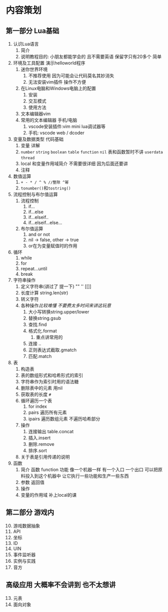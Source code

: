 # 内容策划

## 第一部分 Lua基础

1. 认识Lua语言
   1. 简介
   2. 说明教程目的: 小朋友都能学会的 且不需要英语 保留字只有20多个 简单
2. 环境及工具配置 演示helloworld程序
   1. 迷你世界环境
      1. 不推荐使用 因为可能会让代码莫名其妙消失
      2. 无法安装vim插件 操作不方便
   2. 在Linux电脑和Windows电脑上的配置
      1. 安装
      2. 交互模式
      3. 使用方法
   3. 文本编辑器vim
   4. 常用的文本编辑器 手机/电脑
      1. vscode安装插件:vim mini lua调试器等
      2. 手机: vscode web / dcoder
3. 变量及数据类型 代码基础
   1. 变量 详解
   2. `number` `string` `boolean` `table` `function` `nil` 表和函数暂时不讲 `userdata` `thread`
   3. local 和变量作用域简介 不需要很详细 因为后面还要讲
   4. 注释
4. 数值运算
   1. `+ - * / ^ % //整除 ^幂`
   2. `tonumber()`和`tostring()`
5. 流程控制与布尔值运算
   1. 流程控制
      1. if...
      2. if...else
      3. if...elseif..
      4. if...elseif...else...
   2. 布尔值运算
      1. and or not
      2. nil -> false, other -> true
      3. or在为变量赋值时的作用
6. 循环
   1. while
   2. for
   3. repeat...until
   4. break
7. 字符串操作
   1. 定义字符串(讲过了 提一下) "" '' [[]]
   2. 长度计算 string.len(str)
   3. 转义字符
   4. 各种操作*比较难懂 不要费太多时间来讲这玩意*
      1. 大小写转换string.upper/lower
      2. 替换string.gsub
      3. 查找.find
      4. 格式化.format
         1. 重点讲常用的
      5. 连接 ..
      6. 正则表达式截取.gmatch
      7. 匹配.match
8. 表
   1. 构造表
   2. 表的数组形式和哈希形式的索引
   3. 字符串作为索引时用的语法糖
   4. 删除表中的元素 用nil
   5. 获取表的长度 `#`
   6. 循环遍历一个表
      1. for index
      2. pairs 遍历所有元素
      3. ipairs 遍历数组元素 不遍历哈希部分
   7. 操作
      1. 连接输出 table.concat
      2. 插入.insert
      3. 删除.remove
      4. 排序.sort
   8. 关于表是引用传递的说明
9. 函数
   1. 简介 函数 function 功能  像一个机器一样 有一个入口 一个出口 可以把原料投入到这个机器中 让它执行一些功能和生产一些东西
   2. 参数 返回值
   3. 操作
   4. 变量的作用域 补上local的课

## 第二部分 游戏内

10. 游戏数据抽象
   1.  API
   2.  坐标
   3.  ID
   4.  UIN
11. 事件监听器
12. 实例与实践
   1.  音方

## 高级应用 大概率不会讲到 也不太想讲

13. 元表
14. 面向对象